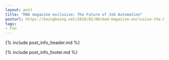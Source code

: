 ```yaml
---
layout: post
title: "MAD magazine exclusive: The Future of Job Automation"
posturl: https://boingboing.net/2018/02/08/mad-magazine-exclusive-the.html
tags:
- Fun
---
```


{% include post_info_header.md %}



<!--more-->
{% include post_info_footer.md %}
